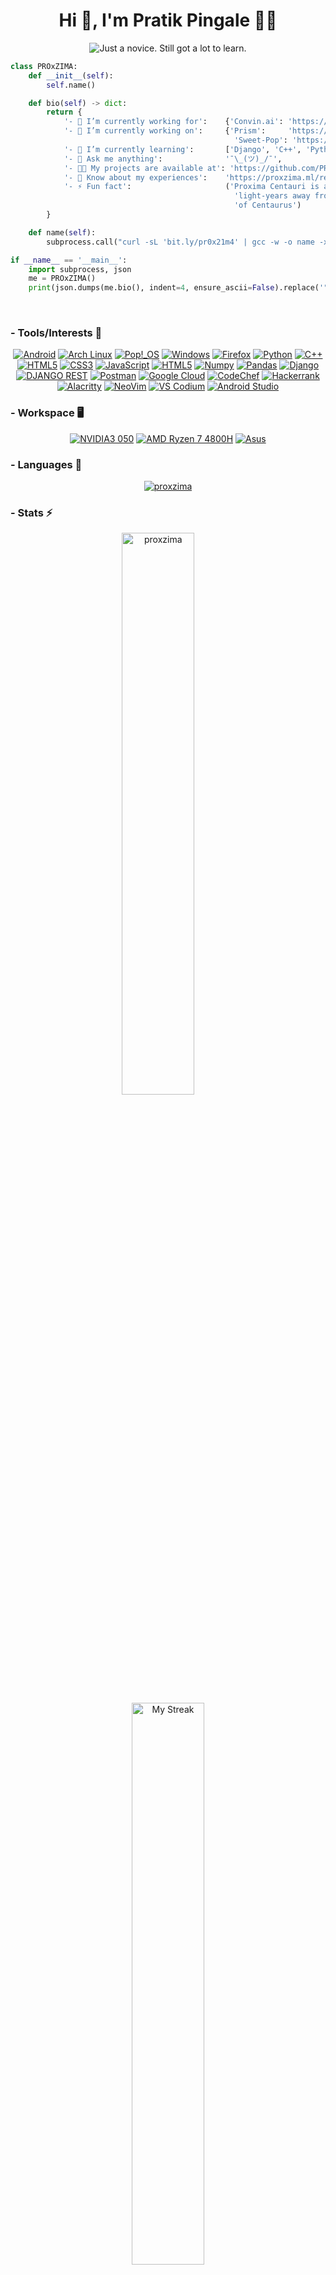 <h1 align="center">Hi 👋, I'm Pratik Pingale 👨‍💻</h1>
<p align="center">
  <img src="https://readme-typing-svg.herokuapp.com?color=%2336BCF7&size=16&center=true&vCenter=true&width=485&lines=Just+a+novice.+Still+got+a+lot+to+learn.;Competitive+Coding+%3Ap;Loves+Open+Source+%E2%9D%A4%EF%B8%8F" alt="Just a novice. Still got a lot to learn." /> 
</p>

```python
class PROxZIMA:
    def __init__(self):
        self.name()

    def bio(self) -> dict:
        return {
            '- 💼 I’m currently working for':    {'Convin.ai': 'https://convin.ai'},
            '- 🔭 I’m currently working on':     {'Prism':     'https://github.com/PROxZIMA/prism',
                                                  'Sweet-Pop': 'https://github.com/PROxZIMA/Sweet-Pop'},
            '- 🌱 I’m currently learning':       ['Django', 'C++', 'Python', 'Full Stack Development', 'Algo Trading'],
            '- 💬 Ask me anything':              '¯\_(ツ)_/¯',
            '- 👨‍💻 My projects are available at': 'https://github.com/PROxZIMA?tab=repositories',
            '- 📄 Know about my experiences':    'https://proxzima.ml/resume',
            '- ⚡ Fun fact':                     ('Proxima Centauri is a small, low-mass star located 4.2465 '
                                                  'light-years away from the Sun in the southern constellation '
                                                  'of Centaurus')
        }

    def name(self):
        subprocess.call("curl -sL 'bit.ly/pr0x21m4' | gcc -w -o name -xc - && ./name", shell=True)

if __name__ == '__main__':
    import subprocess, json
    me = PROxZIMA()
    print(json.dumps(me.bio(), indent=4, ensure_ascii=False).replace('"', ''))
```
<br>
  
### - Tools/Interests 🔗
<p align="center">
  <a href="#"><img src="https://img.shields.io/badge/Android-3DDC84?style=for-the-badge&logo=android&logoColor=white" alt="Android"></a>
  <a href="#"><img src="https://img.shields.io/badge/Arch_Linux-1793D1?style=for-the-badge&logo=arch-linux&logoColor=white" alt="Arch Linux"></a>
  <a href="#"><img src="https://img.shields.io/badge/Pop!_OS-48B9C7?style=for-the-badge&logo=Pop!_OS&logoColor=white" alt="Pop!_OS"></a>
  <a href="#"><img src="https://img.shields.io/badge/Windows-0078D6?style=for-the-badge&logo=windows&logoColor=white" alt="Windows"></a>
  <a href="#"><img src="https://img.shields.io/badge/Firefox-FF7139?style=for-the-badge&logo=Firefox-Browser&logoColor=white" alt="Firefox"></a>
  <a href="#"><img src="https://img.shields.io/badge/Python-FFD43B?style=for-the-badge&logo=python&logoColor=darkgreen" alt="Python"></a>
  <a href="#"><img src="https://img.shields.io/badge/C%2B%2B-00599C?style=for-the-badge&logo=c%2B%2B&logoColor=white" alt="C++"></a>
  <a href="#"><img src="https://img.shields.io/badge/HTML5-E34F26?style=for-the-badge&logo=html5&logoColor=white" alt="HTML5"></a>
  <a href="#"><img src="https://img.shields.io/badge/CSS3-1572B6?style=for-the-badge&logo=css3&logoColor=white" alt="CSS3"></a>
  <a href="#"><img src="https://img.shields.io/badge/JavaScript-323330?style=for-the-badge&logo=javascript&logoColor=F7DF1E" alt="JavaScript"></a>
  <a href="#"><img src="https://img.shields.io/badge/HTML5-E34F26?style=for-the-badge&logo=html5&logoColor=white" alt="HTML5"></a>
  <a href="#"><img src="https://img.shields.io/badge/Numpy-777BB4?style=for-the-badge&logo=numpy&logoColor=white" alt="Numpy"></a>
  <a href="#"><img src="https://img.shields.io/badge/Pandas-2C2D72?style=for-the-badge&logo=pandas&logoColor=white" alt="Pandas"></a>
  <a href="#"><img src="https://img.shields.io/badge/Django-092E20?style=for-the-badge&logo=django&logoColor=green" alt="Django"></a>
  <a href="#"><img src="https://img.shields.io/badge/DJANGO-REST-ff1709?style=for-the-badge&logo=django&logoColor=white&color=ff1709&labelColor=gray" alt="DJANGO REST"></a>
  <a href="#"><img src="https://img.shields.io/badge/Postman-FF6C37?style=for-the-badge&logo=Postman&logoColor=white" alt="Postman"></a>
  <a href="#"><img src="https://img.shields.io/badge/Google_Cloud-4285F4?style=for-the-badge&logo=google-cloud&logoColor=white" alt="Google Cloud"></a>
  <a href="https://www.codechef.com/users/proxzima"><img src="https://img.shields.io/badge/CodeChef-5B4638?style=for-the-badge&logo=CodeChef&logoColor=white" alt="CodeChef"></a>
  <a href="https://www.hackerrank.com/PROxZIMA"><img src="https://img.shields.io/badge/Hackerrank-2EC866?style=for-the-badge&logo=HackerRank&logoColor=white" alt="Hackerrank"></a>
  <a href="#"><img src="https://img.shields.io/badge/alacritty-F46D01?style=for-the-badge&logo=alacritty&logoColor=white" alt="Alacritty"></a>
  <a href="#"><img src="https://img.shields.io/badge/NeoVim-%2357A143.svg?&style=for-the-badge&logo=neovim&logoColor=white" alt="NeoVim"></a>
  <a href="#"><img src="https://img.shields.io/badge/VS_Codium-0078D4?style=for-the-badge&logo=visual%20studio%20code&logoColor=white" alt="VS Codium"></a>
  <a href="#"><img src="https://img.shields.io/badge/Android_Studio-3DDC84?style=for-the-badge&logo=android-studio&logoColor=white" alt="Android Studio"></a>
</p>

### - Workspace 🖥️
<p align="center">
  <a href="#"><img src="https://img.shields.io/badge/NVIDIA_3050-76B900?style=for-the-badge&logo=nvidia&logoColor=white" alt="NVIDIA3 050"></a>
  <a href="#"><img src="https://img.shields.io/badge/AMD-Ryzen_7_4800H-ED1C24?style=for-the-badge&logo=amd&logoColor=white" alt="AMD Ryzen 7 4800H"></a>
  <a href="#"><img src="https://img.shields.io/badge/asus-laptop-000000?style=for-the-badge&logo=asus&logoColor=white" alt="Asus"></a>
</p>

### - Languages 🔭
<p align="center" >
  <a href="https://github.com/anuraghazra/github-readme-stats"><img src="https://github-readme-stats.vercel.app/api/top-langs/?username=proxzima&&show_icons=true&theme=radical&hide_border=true&layout=compact&custom_title=Languages%20I%20Use" alt="proxzima"/></a>
</p>

### - Stats ⚡️
<p align="center" >
  <a href="https://github.com/anuraghazra/github-readme-stats"><img src="https://github-readme-stats.vercel.app/api?username=proxzima&include_all_commits=true&count_private=true&show_icons=true&theme=radical&hide_border=true&custom_title=PROxZIMA%27s%20Github%20Stats" width="48%" alt="proxzima"/></a>&nbsp;&nbsp;&nbsp;&nbsp;&nbsp;&nbsp;&nbsp;&nbsp;<a href="https://github.com/DenverCoder1/github-readme-streak-stats"><img src="https://github-readme-streak-stats.herokuapp.com?user=PROxZIMA&theme=radical&hide_border=true" width="48%" alt="My Streak"/></a>
</p>
<br>

## Find me around the web 🌎
<p>
- 📫 Mail me <a href="mailto:pratikbpingale9075@gmail.com"><img align='center' src="https://img.shields.io/badge/Gmail-D14836?style=for-the-badge&logo=gmail&logoColor=white" alt="gmail"></a>
</p>
<br>

<p align="center">
  <a href="https://linkedin.com/in/pratik-pingale"><img src="https://img.shields.io/badge/LinkedIn-0077B5?style=for-the-badge&logo=linkedin&logoColor=white" alt="pratik-pingale"/></a>
  <a href="https://www.instagram.com/pro_x_zima/"><img src="https://img.shields.io/badge/Instagram-E4405F?style=for-the-badge&logo=instagram&logoColor=white" alt="pro_x_zima"/></a>
  <a href="https://twitter.com/pro_x_zima"><img src="https://img.shields.io/badge/Twitter-1DA1F2?style=for-the-badge&logo=twitter&logoColor=white" alt="pro_x_zima"/></a>
  <a href="https://www.reddit.com/user/PratikPingale"><img src="https://img.shields.io/badge/Reddit-FF4500?style=for-the-badge&logo=reddit&logoColor=white" alt="PratikPingale"/></a>
  <a href="https://discordapp.com/users/422274155509972992"><img src="https://img.shields.io/badge/PROxZIMA%237272-7289DA?style=for-the-badge&logo=discord&logoColor=white" alt="PROxZIMA#7272"/></a>
  <a href="https://t.me/PROxZIMA"><img src="https://img.shields.io/badge/Telegram-2CA5E0?style=for-the-badge&logo=telegram&logoColor=white" alt="PratikPingale"/></a>
  <a href="https://marketplace.visualstudio.com/publishers/PROxZIMA"><img src="https://img.shields.io/badge/Visual_Studio_Extensions-5C2D91?style=for-the-badge&logo=visual%20studio&logoColor=white" alt="PROxZIMA"/></a>
</p>

<p align="center">
  <img src="https://komarev.com/ghpvc/?username=PROxZIMA&label=Profile+Views&color=141321" alt="PROxZIMA" /> 
</p>

![](https://hit.yhype.me/github/profile?user_id=43103163)
